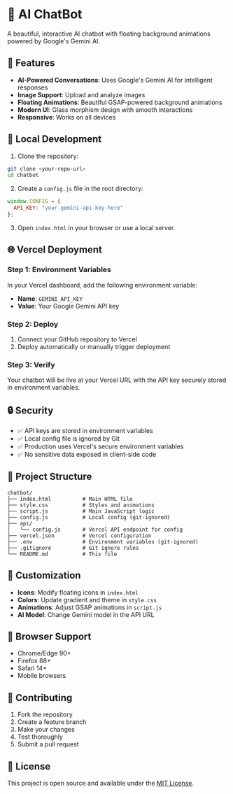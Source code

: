 # 🤖 AI ChatBot

A beautiful, interactive AI chatbot with floating background animations powered by Google's Gemini AI.

## 🚀 Features

- **AI-Powered Conversations**: Uses Google's Gemini AI for intelligent responses
- **Image Support**: Upload and analyze images
- **Floating Animations**: Beautiful GSAP-powered background animations
- **Modern UI**: Glass morphism design with smooth interactions
- **Responsive**: Works on all devices

## 🔧 Local Development

1. Clone the repository:
```bash
git clone <your-repo-url>
cd chatbot
```

2. Create a `config.js` file in the root directory:
```javascript
window.CONFIG = {
  API_KEY: "your-gemini-api-key-here"
};
```

3. Open `index.html` in your browser or use a local server.

## 🌐 Vercel Deployment

### Step 1: Environment Variables
In your Vercel dashboard, add the following environment variable:
- **Name**: `GEMINI_API_KEY`
- **Value**: Your Google Gemini API key

### Step 2: Deploy
1. Connect your GitHub repository to Vercel
2. Deploy automatically or manually trigger deployment

### Step 3: Verify
Your chatbot will be live at your Vercel URL with the API key securely stored in environment variables.

## 🔒 Security

- ✅ API keys are stored in environment variables
- ✅ Local config file is ignored by Git
- ✅ Production uses Vercel's secure environment variables
- ✅ No sensitive data exposed in client-side code

## 📁 Project Structure

```
chatbot/
├── index.html          # Main HTML file
├── style.css           # Styles and animations
├── script.js           # Main JavaScript logic
├── config.js           # Local config (git-ignored)
├── api/
│   └── config.js       # Vercel API endpoint for config
├── vercel.json         # Vercel configuration
├── .env                # Environment variables (git-ignored)
├── .gitignore          # Git ignore rules
└── README.md           # This file
```

## 🎨 Customization

- **Icons**: Modify floating icons in `index.html`
- **Colors**: Update gradient and theme in `style.css`
- **Animations**: Adjust GSAP animations in `script.js`
- **AI Model**: Change Gemini model in the API URL

## 📱 Browser Support

- Chrome/Edge 90+
- Firefox 88+
- Safari 14+
- Mobile browsers

## 🤝 Contributing

1. Fork the repository
2. Create a feature branch
3. Make your changes
4. Test thoroughly
5. Submit a pull request

## 📄 License

This project is open source and available under the [MIT License](LICENSE).
